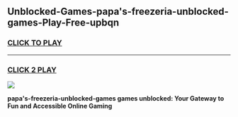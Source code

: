 
## Unblocked-Games-papa's-freezeria-unblocked-games-Play-Free-upbqn
<h3>
<a href="https://premium76.site?title=papa's-freezeria-unblocked-games&ref=23A">CLICK TO PLAY</a></h3>
<hr>

<h3>
<a href="https://premium76.site?title=papa's-freezeria-unblocked-games&ref=23A">CLICK 2 PLAY</a>
  
</h3>

<a href="https://premium76.site?title=papa's-freezeria-unblocked-games&ref=23A"><img src="https://clearcache.store/games.png"></a>


**papa's-freezeria-unblocked-games games unblocked: Your Gateway to Fun and Accessible Online Gaming**
